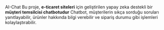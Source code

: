 AI-Chat
Bu proje, **e-ticaret siteleri** için geliştirilen yapay zeka destekli bir **müşteri temsilcisi chatbotudur**
Chatbot, müşterilerin sıkça sorduğu soruları yanıtlayabilir, ürünler hakkında bilgi verebilir ve sipariş durumu gibi işlemleri kolaylaştırabilir. 
